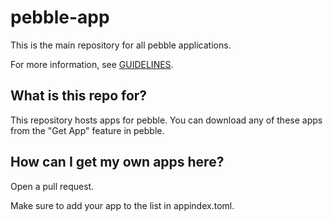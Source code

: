 # pebble-app

This is the main repository for all pebble applications.

For more information, see [GUIDELINES](GUIDELINES).

## What is this repo for?

This repository hosts apps for pebble.
You can download any of these apps from the "Get App" feature in pebble.

## How can I get my own apps here?

Open a pull request.

Make sure to add your app to the list in appindex.toml.
